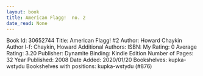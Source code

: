 ```yaml
---
layout: book
title: American Flagg!  no. 2
date_read: None
---
```


Book Id: 30652744
Title: American Flagg! #2
Author: Howard Chaykin
Author l-f: Chaykin, Howard
Additional Authors: 
ISBN: 
My Rating: 0
Average Rating: 3.20
Publisher: Dynamite
Binding: Kindle Edition
Number of Pages: 32
Year Published: 2008
Date Added: 2020/01/20
Bookshelves: kupka-wstydu
Bookshelves with positions: kupka-wstydu (#876)

